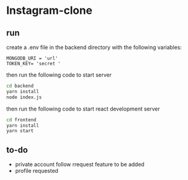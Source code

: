 # Instagram-clone

<!-- ## Bug fix to-do list
* post view page navbar error
* profile navbar fix in desktop view -->
## run
create a .env file in the backend directory
with the following variables:
```
MONGODB_URI = 'url'
TOKEN_KEY= 'secret '
```
then run the following code to start server
```bash
cd backend
yarn install
node index.js
```
then run the following code to start react development server
```bash
cd frontend
yarn install
yarn start
```


## to-do
* private account follow rrequest feature to be added
* profile requested